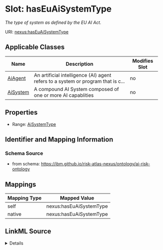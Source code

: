 

# Slot: hasEuAiSystemType


_The type of system as defined by the EU AI Act._





URI: [nexus:hasEuAiSystemType](https://ibm.github.io/risk-atlas-nexus/ontology/hasEuAiSystemType)



<!-- no inheritance hierarchy -->





## Applicable Classes

| Name | Description | Modifies Slot |
| --- | --- | --- |
| [AiAgent](AiAgent.md) | An artificial intelligence (AI) agent refers to a system or program that is c... |  no  |
| [AiSystem](AiSystem.md) | A compound AI System composed of one or more AI capablities |  no  |







## Properties

* Range: [AiSystemType](AiSystemType.md)





## Identifier and Mapping Information







### Schema Source


* from schema: https://ibm.github.io/risk-atlas-nexus/ontology/ai-risk-ontology




## Mappings

| Mapping Type | Mapped Value |
| ---  | ---  |
| self | nexus:hasEuAiSystemType |
| native | nexus:hasEuAiSystemType |




## LinkML Source

<details>
```yaml
name: hasEuAiSystemType
description: The type of system as defined by the EU AI Act.
from_schema: https://ibm.github.io/risk-atlas-nexus/ontology/ai-risk-ontology
rank: 1000
alias: hasEuAiSystemType
domain_of:
- AiSystem
range: AiSystemType

```
</details>
